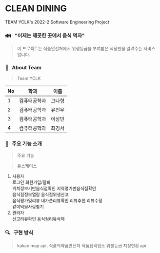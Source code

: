 # CLEAN DINING

TEAM YCLK's 2022-2 Software Engineering Project

### :family: &nbsp;&nbsp;"이제는 깨끗한 곳에서 음식 먹자"

> 이 프로젝트는 식품안전처에서 위생등급을 부여받은 식당만을 알려주는 서비스입니다.

### :information_desk_person: &nbsp; About Team
> Team YCLK
>
No|학과|이름|
---|---|---|
1|컴퓨터공학과|고나형
2|컴퓨터공학과|유진우
3|컴퓨터공학과|이상민
4|컴퓨터공학과|최경서

### :rocket: &nbsp; 주요 기능 소개
> 주요 기능

> 유스케이스
1. 사용자  
로그인 회원가입/탈퇴  
위치정보기반음식점확인 지역명기반음식점확인  
음식점정보열람 음식점위생신고  
음식평가및리뷰 내가쓴리뷰확인 리뷰추천 리뷰수정  
같이먹을사람찾기
2. 관리자  
신고리뷰확인 음식점리뷰삭제

### :mag: &nbsp; 구현 방식
> kakao map api, 식품의약품안전처 식품접객업소 위생등급 지정현황 api
